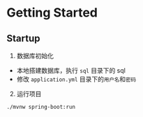 # Getting Started

## Startup

1. 数据库初始化

- 本地搭建数据库，执行 `sql` 目录下的 sql
- 修改 `application.yml` 目录下的`用户名`和`密码`

2. 运行项目

```bash
./mvnw spring-boot:run
```